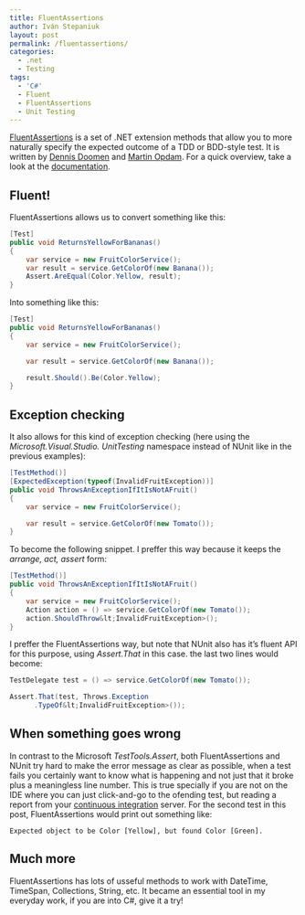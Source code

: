 ```yaml
---
title: FluentAssertions
author: Iván Stepaniuk
layout: post
permalink: /fluentassertions/
categories:
  - .net
  - Testing
tags:
  - 'C#'
  - Fluent
  - FluentAssertions
  - Unit Testing
---
```

<a href="http://fluentassertions.codeplex.com/" target="_blank">FluentAssertions</a> is a set of .NET extension methods that allow you to more naturally specify the expected outcome of a TDD or BDD-style test. It is written by <a href="http://www.dennisdoomen.net/" target="_blank">Dennis Doomen</a> and <a href="https://twitter.com/mpopdam" target="_blank">Martin Opdam</a>. For a quick overview, take a look at the <a href="http://fluentassertions.codeplex.com/documentation" target="_blank">documentation</a>.

## Fluent!

FluentAssertions allows us to convert something like this:

```csharp
[Test]
public void ReturnsYellowForBananas()
{
    var service = new FruitColorService();
    var result = service.GetColorOf(new Banana());
    Assert.AreEqual(Color.Yellow, result);
}
```

Into something like this:

```csharp
[Test]
public void ReturnsYellowForBananas()
{
    var service = new FruitColorService();

    var result = service.GetColorOf(new Banana());

    result.Should().Be(Color.Yellow);
}
```

## Exception checking

It also allows for this kind of exception checking (here using the *Microsoft.Visual.Studio. UnitTesting* namespace instead of NUnit like in the previous examples):

```csharp
[TestMethod()]
[ExpectedException(typeof(InvalidFruitException))]
public void ThrowsAnExceptionIfItIsNotAFruit()
{
    var service = new FruitColorService();

    var result = service.GetColorOf(new Tomato());
}
```

To become the following snippet. I preffer this way because it keeps the *arrange, act, assert* form:

```csharp
[TestMethod()]
public void ThrowsAnExceptionIfItIsNotAFruit()
{
    var service = new FruitColorService();
    Action action = () => service.GetColorOf(new Tomato());
    action.ShouldThrow&lt;InvalidFruitException>();
}
```

I preffer the FluentAssertions way, but note that NUnit also has it&#8217;s fluent API for this purpose, using *Assert.That* in this case. the last two lines would become:

```csharp
TestDelegate test = () => service.GetColorOf(new Tomato());

Assert.That(test, Throws.Exception
      .TypeOf&lt;InvalidFruitException>());

```

## When something goes wrong

In contrast to the Microsoft *TestTools.Assert*, both FluentAssertions and NUnit try hard to make the error message as clear as possible, when a test fails you certainly want to know what is happening and not just that it broke plus a meaningless line number. This is true specially if you are not on the IDE where you can just click-and-go to the ofending test, but reading a report from your <a target="_blank" href="http://en.wikipedia.org/wiki/Continuous_integration">continuous integration</a> server. For the second test in this post, FluentAssertions would print out something like: 

```
Expected object to be Color [Yellow], but found Color [Green].
```

## Much more

FluentAssertions has lots of usseful methods to work with DateTime, TimeSpan, Collections, String, etc. It became an essential tool in my everyday work, if you are into C#, give it a try!
